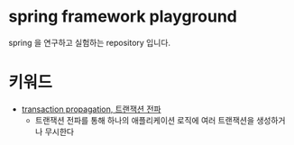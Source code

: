 # spring framework playground

spring 을 연구하고 실험하는 repository 입니다.

# 키워드

- [transaction propagation, 트랜잭션 전파](#)
  - 트랜잭션 전파를 통해 하나의 애플리케이션 로직에 여러 트랜잭션을 생성하거나 무시한다
